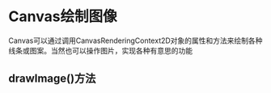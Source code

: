 # Canvas绘制图像
Canvas可以通过调用CanvasRenderingContext2D对象的属性和方法来绘制各种线条或图案。当然也可以操作图片，实现各种有意思的功能

## drawImage()方法
